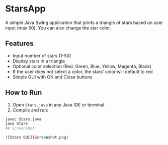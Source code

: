 # StarsApp
A simple Java Swing application that prints a triangle of stars based on user input (max 50). You can also change the star color.

## Features
- Input number of stars (1-50)
- Display stars in a triangle
- Optional color selection (Red, Green, Blue, Yellow, Magenta, Black)
- If the user does not select a color, the stars’ color will default to red
- Simple GUI with OK and Close buttons

## How to Run
1. Open `Stars.java` in any Java IDE or terminal.
2. Compile and run:

```bash
javac Stars.java
java Stars
## ScreenShot

![Stars GUI](Screenshot.png)
